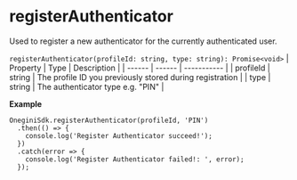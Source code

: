 
# registerAuthenticator

Used to register a new authenticator for the currently authenticated user.

`registerAuthenticator(profileId: string, type: string): Promise<void>`
| Property | Type | Description |
| ------ | ------ | ----------- |
| profileId   | string   | The profile ID you previously stored during registration |
| type   | string   | The authenticator type e.g. "PIN" |

**Example**
```
OneginiSdk.registerAuthenticator(profileId, 'PIN')
  .then(() => {
    console.log('Register Authenticator succeed!');
  })
  .catch(error => {
    console.log('Register Authenticator failed!: ', error);
  });
```
